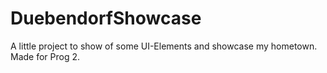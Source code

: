 # DuebendorfShowcase
A little project to show of some UI-Elements and showcase my hometown. Made for Prog 2.
